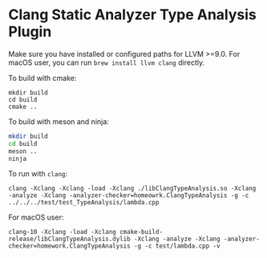 # Clang Static Analyzer Type Analysis Plugin

Make sure you have installed or configured paths for LLVM >=9.0. For macOS user, you can run `brew install llvm clang` directly.

To build with cmake:
```
mkdir build
cd build
cmake ..
```

To build with meson and ninja:

```.sh
mkdir build
cd build
meson ..
ninja
```

To run with `clang`:
```
clang -Xclang -Xclang -load -Xclang ./libClangTypeAnalysis.so -Xclang -analyze -Xclang -analyzer-checker=homeowrk.ClangTypeAnalysis -g -c ../../../test/test_TypeAnalysis/lambda.cpp
```

For macOS user:
```
clang-10 -Xclang -load -Xclang cmake-build-release/libClangTypeAnalysis.dylib -Xclang -analyze -Xclang -analyzer-checker=homework.ClangTypeAnalysis -g -c test/lambda.cpp -v
```
